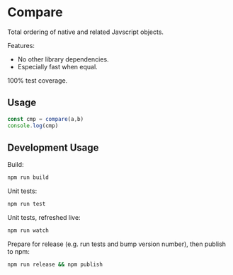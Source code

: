 # Compare

Total ordering of native and related Javscript objects.

Features:

* No other library dependencies.
* Especially fast when equal.

100% test coverage.

## Usage

```typescript
const cmp = compare(a,b)
console.log(cmp)
```

## Development Usage

Build:

```bash
npm run build
```

Unit tests:

```bash
npm run test
```

Unit tests, refreshed live:

```bash
npm run watch
```

Prepare for release (e.g. run tests and bump version number), then publish to npm:

```bash
npm run release && npm publish
```
